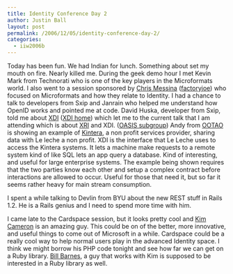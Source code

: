 ```yaml
---
title: Identity Conference Day 2
author: Justin Ball
layout: post
permalink: /2006/12/05/identity-conference-day-2/
categories:
  - iiw2006b
---
```


Today has been fun. We had Indian for lunch. Something about set my mouth on fire. Nearly killed me. During the geek demo hour I met Kevin Mark from Technorati who is one of the key players in the Microformats world. I also went to a session sponsored by [Chris Messina][1] ([factoryjoe][2]) who focused on Microformats and how they relate to Identity.
I had a chance to talk to developers from Sxip and Janrain who helped me understand how OpenID works and pointed me at code.
David Huska, developer from Sxip, told me about [XDI][3] ([XDI home][4]) which let me to the current talk that I am attending which is about [XRI][5] and XDI. ([OASIS subgroup][6]) Andy from [OOTAO][7] is showing an example of [Kintera][8], a non profit services provider, sharing data with Le leche a non profit. XDI is the interface that Le Leche uses to access the Kintera systems. It lets a machine make requests to a remote system kind of like SQL lets an app query a database. Kind of interesting, and useful for large enterprise systems. The example being shown requires that the two parties know each other and setup a complex contract before interactions are allowed to occur. Useful for those that need it, but so far it seems rather heavy for main stream consumption.

 [1]: http://factoryjoe.com/blog/
 [2]: http://www.claimid.com/factoryjoe
 [3]: http://en.wikipedia.org/wiki/XDI
 [4]: http://www.xdi.org/
 [5]: http://en.wikipedia.org/wiki/XRI
 [6]: http://www.oasis-open.org/committees/tc_home.php?wg_abbrev=xdi
 [7]: http://www.ootao.com/
 [8]: http://www.kinterainc.com/

I spent a while talking to Devlin from BYU about the new REST stuff in Rails 1.2. He is a Rails genius and I need to spend more time with him.

I came late to the Cardspace session, but it looks pretty cool and [Kim Cameron][9] is an amazing guy. This could be on of the better, more innovative, and useful things to come out of Microsoft in a while. Cardspace could be a really cool way to help normal users play in the advanced Identity space. I think we might borrow his PHP code tonight and see how far we can get on a Ruby library. [Bill Barnes][10], a guy that works with Kim is supposed to be interested in a Ruby library as well.

 [9]: http://www.identityblog.com/
 [10]: http://www.cardcarrying.info/
